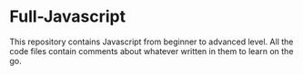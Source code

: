 # Full-Javascript
This repository contains Javascript from beginner to advanced level. All the code files contain comments about whatever written in them to learn on the go.
